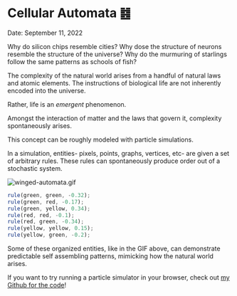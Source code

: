 # Cellular Automata ䷾

Date: September 11, 2022

Why do silicon chips resemble cities?
Why dose the structure of neurons resemble the structure of the universe?
Why do the murmuring of starlings follow the same patterns as schools of fish?

The complexity of the natural world arises from a handful of natural laws and atomic elements.
The instructions of biological life are not inherently encoded into the universe.

Rather, life is an *emergent* phenomenon.

Amongst the interaction of matter and the laws that govern it, complexity spontaneously arises.

This concept can be roughly modeled with particle simulations.

In a simulation, entities- pixels, points, graphs, vertices, etc- are given a set of arbitrary rules.
These rules can spontaneously produce order out of a stochastic system.

![winged-automata.gif](Cellular%20Automata%20%E4%B7%BE%20f0422a7f9a444d12be7c5acc1d601e59/winged-automata.gif)

```js
rule(green, green, -0.32);
rule(green, red, -0.17);
rule(green, yellow, 0.34);
rule(red, red, -0.1);
rule(red, green, -0.34);
rule(yellow, yellow, 0.15);
rule(yellow, green, -0.2);
```

Some of these organized entities, like in the GIF above, can demonstrate predictable self assembling patterns, mimicking how the natural world arises.

If you want to try running a particle simulator in your browser, check out [my Github for the code](https://github.com/ryansereno/particle-simulator)!

